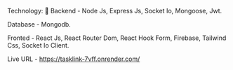 

Technology: 🚀
Backend - Node Js, Express Js, Socket Io, Mongoose, Jwt.

Database - Mongodb.

Fronted - React Js, React Router Dom, React Hook Form, Firebase, Tailwind Css, Socket Io Client.

Live URL - https://tasklink-7vff.onrender.com/
